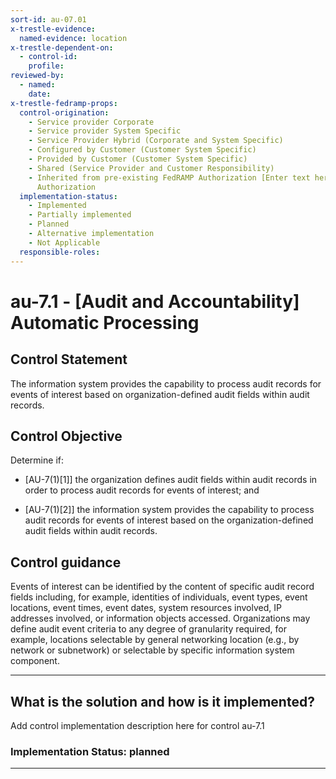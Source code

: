 ```yaml
---
sort-id: au-07.01
x-trestle-evidence:
  named-evidence: location
x-trestle-dependent-on:
  - control-id:
    profile:
reviewed-by:
  - named:
    date:
x-trestle-fedramp-props:
  control-origination:
    - Service provider Corporate
    - Service provider System Specific
    - Service Provider Hybrid (Corporate and System Specific)
    - Configured by Customer (Customer System Specific)
    - Provided by Customer (Customer System Specific)
    - Shared (Service Provider and Customer Responsibility)
    - Inherited from pre-existing FedRAMP Authorization [Enter text here], Date of
      Authorization
  implementation-status:
    - Implemented
    - Partially implemented
    - Planned
    - Alternative implementation
    - Not Applicable
  responsible-roles:
---
```


# au-7.1 - \[Audit and Accountability\] Automatic Processing

## Control Statement

The information system provides the capability to process audit records for events of interest based on organization-defined audit fields within audit records.

## Control Objective

Determine if:

- \[AU-7(1)[1]\] the organization defines audit fields within audit records in order to process audit records for events of interest; and

- \[AU-7(1)[2]\] the information system provides the capability to process audit records for events of interest based on the organization-defined audit fields within audit records.

## Control guidance

Events of interest can be identified by the content of specific audit record fields including, for example, identities of individuals, event types, event locations, event times, event dates, system resources involved, IP addresses involved, or information objects accessed. Organizations may define audit event criteria to any degree of granularity required, for example, locations selectable by general networking location (e.g., by network or subnetwork) or selectable by specific information system component.

______________________________________________________________________

## What is the solution and how is it implemented?

Add control implementation description here for control au-7.1

### Implementation Status: planned

______________________________________________________________________

